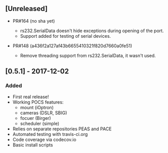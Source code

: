 ## [Unreleased]

- PR#164 (no sha yet)
  - rs232.SerialData doesn't hide exceptions during opening of the port.
  - Support added for testing of serial devices.

- PR#148 (a436f2a127af43b6655410321f820d7660a0fe51)
  - Remove threading support from rs232.SerialData, it wasn't used.

## [0.5.1] - 2017-12-02
### Added
- First real release!
- Working POCS features:
    + mount (iOptron)
    + cameras (DSLR, SBIG)
    + focuer (Birger)
    + scheduler (simple)
- Relies on separate repositories PEAS and PACE
- Automated testing with travis-ci.org
- Code coverage via codecov.io
- Basic install scripts
